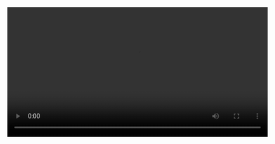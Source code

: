 <video width="600" controls>
  <source src="media/final_video.mp4" type="video/mp4">
  Your browser does not support the video tag.
</video>
